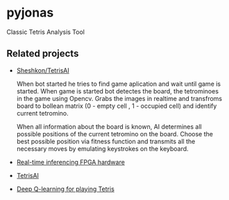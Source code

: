 # pyjonas
Classic Tetris Analysis Tool


## Related projects
- [Sheshkon/TetrisAI](https://github.com/Sheshkon/TetrisAI)

    When bot started he tries to find game aplication and wait until game is started. When game is started bot detectes the board, the tetrominoes in the game using Opencv. Grabs the images in realtime and transfroms board to bollean matrix (0 - empty cell , 1 - occupied cell) and identify current tetromino.

    When all information about the board is known, AI determines all possible positions of the current tetromino on the board. Choose the best possible position via fitness function and transmits all the necessary moves by emulating keystrokes on the keyboard.
- [Real-time inferencing FPGA hardware](http://www.pynq.io/)
- [TetrisAI](https://github.com/dguostanford/Machine-Learning-Tetris-)
- [Deep Q-learning for playing Tetris](https://pythonawesome.com/deep-q-learning-for-playing-tetris-game/)